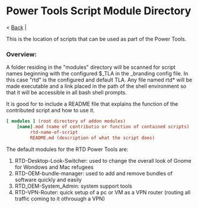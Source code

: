 # Power Tools Script Module Directory
< [Back](https://github.com/vonschutter/RTD-Setup/blob/main/README.md) |

This is the location of scripts that can be used as part of the Power Tools.

### Overview:

A folder residing in the "modules" directory will be scanned for script names beginning with the configured $_TLA in the _branding config file. In this case "rtd" is the configured and default TLA. Any file named rtd* will be made executable and a link placed in the path of the shell environment so that it will be accessible in all bash shell prompts.

It is good for to include a README file that explains the function of the contributed script and how to use it.

```ini
[ modules ] (root directory of addon modules)
    [name].mod (name of contributio or function of contained scripts)    	 
         rtd-name-of-script   
         README.md (description of what the script does)
```


The default modules for the RTD Power Tools are:

1. RTD-Desktop-Look-Switcher: used to change the overall look of Gnome for Wondows and Mac refugees
2. RTD-OEM-bundle-manager: used to add and remove bundles of software quickly and easily
3. RTD_OEM-System_Admin: system support tools
4. RTD-VPN-Router: quick setup of a pc or VM as a VPN router (routing all traffic coming to it othrouugh a VPN)
